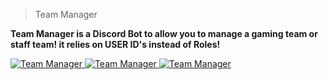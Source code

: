 >Team Manager

**Team Manager is a Discord Bot to allow you to manage a gaming team or staff team!
it relies on USER ID's instead of Roles!**

<a href="https://discordbots.org/bot/598431937035763713" >
  <img src="https://discordbots.org/api/widget/status/598431937035763713.svg" alt="Team Manager" />
</a>

<a href="https://discordbots.org/bot/598431937035763713" >
  <img src="https://discordbots.org/api/widget/owner/598431937035763713.svg" alt="Team Manager" />
</a>

<a href="https://discordbots.org/bot/598431937035763713" >
  <img src="https://discordbots.org/api/widget/lib/598431937035763713.svg" alt="Team Manager" />
</a>
